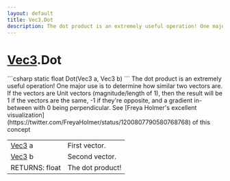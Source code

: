 ```yaml
---
layout: default
title: Vec3.Dot
description: The dot product is an extremely useful operation! One major use is to determine how similar two vectors are. If the vectors are Unit vectors (magnitude/length of 1), then the result will be 1 if the vectors are the same, -1 if they're opposite, and a gradient in-between with 0 being perpendicular. See [Freya Holmer's excellent visualization](https.//twitter.com/FreyaHolmer/status/1200807790580768768) of this concept
---
```

# [Vec3]({{site.url}}/Pages/Reference/Vec3.html).Dot

<div class='signature' markdown='1'>
```csharp
static float Dot(Vec3 a, Vec3 b)
```
The dot product is an extremely useful operation! One
major use is to determine how similar two vectors are. If the
vectors are Unit vectors (magnitude/length of 1), then the result
will be 1 if the vectors are the same, -1 if they're opposite,
and a gradient in-between with 0 being perpendicular. See
[Freya Holmer's excellent visualization](https://twitter.com/FreyaHolmer/status/1200807790580768768)
of this concept
</div>

|  |  |
|--|--|
|[Vec3]({{site.url}}/Pages/Reference/Vec3.html) a|First vector.|
|[Vec3]({{site.url}}/Pages/Reference/Vec3.html) b|Second vector.|
|RETURNS: float|The dot product!|




